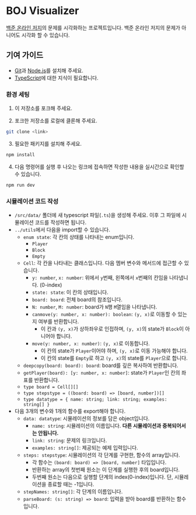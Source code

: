 # BOJ Visualizer

[백준 온라인 저지](https://www.acmicpc.net/)의 문제를 시각화하는 프로젝트입니다. 백준 온라인 저지의 문제가 아니어도 시각화 할 수 있습니다.

## 기여 가이드

- [Git](https://git-scm.com/)과 [Node.js](https://nodejs.org/)를 설치해 주세요.
- [TypeScript](https://www.typescriptlang.org/)에 대한 지식이 필요합니다.

### 환경 세팅

1. 이 저장소를 포크해 주세요.

2. 포크한 저장소를 로컬에 클론해 주세요.

```bash
git clone <link>
```

3. 필요한 패키지를 설치해 주세요.

```bash
npm install
```

4. 다음 명령어를 실행 후 나오는 링크에 접속하면 작성한 내용을 실시간으로 확인할 수 있습니다.

```bash
npm run dev
```

### 시뮬레이션 코드 작성

- `/src/data/` 폴더에 새 typescript 파일(`.ts`)을 생성해 주세요. 이후 그 파일에 시뮬레이션 코드를 작성하면 됩니다.
- `../utils`에서 다음을 import할 수 있습니다.
  - `enum state`: 각 칸의 상태를 나타내는 enum입니다.
    - `Player`
    - `Block`
    - `Empty`
  - `Cell`: 각 칸을 나타내는 클래스입니다. 다음 멤버 변수와 메서드에 접근할 수 있습니다.
    - `y: number`, `x: number`: 위에서 `y`번째, 왼쪽에서 `x`번째의 칸임을 나타냅니다. (0-index)
    - `state: state`: 이 칸의 상태입니다.
    - `board: board`: 전체 board의 참조입니다.
    - `N: number`, `M: number`: board가 `N`행 `M`열임을 나타냅니다.
    - `canmove(y: number, x: number): boolean`: `(y, x)`로 이동할 수 있는지 여부를 반환합니다.
      - 이 칸과 `(y, x)`가 상하좌우로 인접하며, `(y, x)`의 state가 `Block`이 아니어야 합니다.
    - `move(y: number, x: number)`: `(y, x)`로 이동합니다.
      - 이 칸의 state가 `Player`이어야 하며, `(y, x)`로 이동 가능해야 합니다.
      - 이 칸의 state를 `Empty`로 하고 `(y, x)`의 state를 `Player`으로 합니다.
  - `deepcopy(board: board): board`: board를 깊은 복사하여 반환합니다.
  - `getPlayer(board): [y: number, x: number]`: state가 `Player`인 칸의 좌표를 반환합니다.
  - `type board = Cell[][]`
  - `type stepstype = ((board: board) => [board, number])[]`
  - `type datatype = { name: string; link: string; examples: string[] }`
- 다음 3개의 변수와 1개의 함수를 export해야 합니다.
  - `data: datatype`: 시뮬레이션의 정보를 담은 object입니다.
    - `name: string`: 시뮬레이션의 이름입니다. **다른 시뮬레이션과 중복되어서는 안됩니다.**
    - `link: string`: 문제의 링크입니다.
    - `examples: string[]`: 제공되는 예제 입력입니다.
  - `steps: stepstype`: 시뮬레이션의 각 단계를 구현한, 함수의 array입니다.
    - 각 함수는 `(board: board) => [board, number]` 타입입니다.
    - 반환하는 array의 첫번째 원소는 이 단계를 실행한 후의 board입니다.
    - 두번째 원소는 다음으로 실행할 단계의 index(0-index)입니다. 단, 시뮬레이션을 종료할 때는 -1입니다.
  - `stepNames: string[]`: 각 단계의 이름입니다.
  - `parseBoard: (s: string) => board`: 입력을 받아 board를 반환하는 함수입니다.
